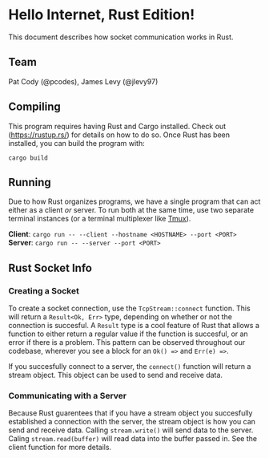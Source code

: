 # Hello Internet, Rust Edition!
This document describes how socket communication works in Rust.

## Team
Pat Cody (@pcodes), James Levy (@jlevy97)

## Compiling
This program requires having Rust and Cargo installed. Check out (https://rustup.rs/) for details on how to do so.
Once Rust has been installed, you can build the program with:

```
cargo build
```

## Running
Due to how Rust organizes programs, we have a single program that can act either as a client _or_ server.
To run both at the same time, use two separate terminal instances (or a terminal multiplexer like [Tmux](https://github.com/tmux/tmux)).

__Client__: `cargo run -- --client --hostname <HOSTNAME> --port <PORT>`
__Server__: `cargo run -- --server --port <PORT>`

## Rust Socket Info
### Creating a Socket
To create a socket connection, use the `TcpStream::connect` function.
This will return a `Result<Ok, Err>` type, depending on whether or not the connection is succesful.
A `Result` type is a cool feature of Rust that allows a function to either return a regular value if the function is succesful, or an error if there is a problem.
This pattern can be observed throughout our codebase, wherever you see a block for an `Ok() =>` and `Err(e) =>`.

If you succesfully connect to a server, the `connect()` function will return a stream object.
This object can be used to send and receive data.

### Communicating with a Server
Because Rust guarentees that if you have a stream object you succesfully established a connection with the server, the stream object is how you can send and receive data.
Calling `stream.write()` will send data to the server.
Caling `stream.read(buffer)` will read data into the buffer passed in. See the client function for more details.
